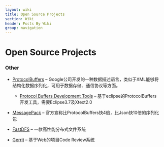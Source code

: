 ```yaml
---
layout: wiki
title: Open Source Projects
section: Wiki
header: Posts By Wiki
group: navigation
---
```


Open Source Projects
====================

### Other

-   [ProtocolBuffers](http://code.google.com/apis/protocolbuffers/) –
    Google公司开发的一种数据描述语言，类似于XML能够将结构化数据序列化，可用于数据存储、通信协议等方面。
    -   [Protocol Buffers Development
        Tools](http://code.google.com/p/protobuf-dt/) –
        基于eclipse的ProtocolBuffers开发工具，需要Eclipse3.7及Xtext2.0

-   [MessagePack](http://msgpack.org) –
    官方宣称比ProtocolBuffers快4倍，比Json快10倍的序列化包
-   [FastDFS](http://code.google.com/p/fastdfs/) –
    一款高性能分布式文件系统
-   [Gerrit](http://code.google.com/p/gerrit/) – 基于Web的项目Code
    Review系统
